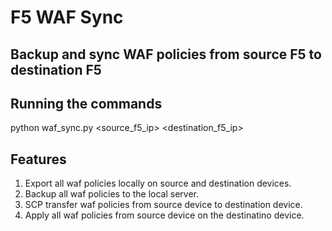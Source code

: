 # F5 WAF Sync

## Backup and sync WAF policies from source F5 to destination F5

## Running the commands
python waf_sync.py <source_f5_ip> <destination_f5_ip>

## Features
1. Export all waf policies locally on source and destination devices.
2. Backup all waf policies to the local server.
3. SCP transfer waf policies from source device to destination device.
4. Apply all waf policies from source device on the destinatino device.

